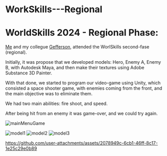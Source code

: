 # WorkSkills---Regional

<h1>WorldSkills 2024 - Regional Phase: </h1>


<p><a href="https://www.linkedin.com/in/jo%C3%A3o-nuno-6a7488192/">Me</a> and my collegue <a href="https://www.linkedin.com/in/geffersoncosta/">Gefferson</a>, attended the WorlSkills second-fase (regional).</p>
<p>Initially, it was propose that we developed models: Hero, Enemy A, Enemy B, with Autodesk Maya, and then make their textures using Adobe Substance 3D Painter.</p>
<p>With that done, we started to program our video-game using Unity, which consisted a space shooter game, with enemies coming from the front, and the main objective was to eliminate them.</p>
<p>We had two main abilities: fire shoot, and speed.</p>
<p>After being hit from an enemy it was game-over, and we could try again.</p>



![mainMenuGame](https://github.com/user-attachments/assets/f4a8f3e0-cf37-44bf-8d90-919e9c6ef679)

![model1](https://github.com/user-attachments/assets/2e113b69-a9bd-4d7f-b0c4-3fe49d42b919)
![model2](https://github.com/user-attachments/assets/35859765-1d21-4ef9-840a-78c24091edb3)
![model3](https://github.com/user-attachments/assets/cd3d292d-8214-4ee6-bbce-23084e5bb2a0)

https://github.com/user-attachments/assets/2078949c-6cb1-46ff-8c17-1e25c29e0b89




